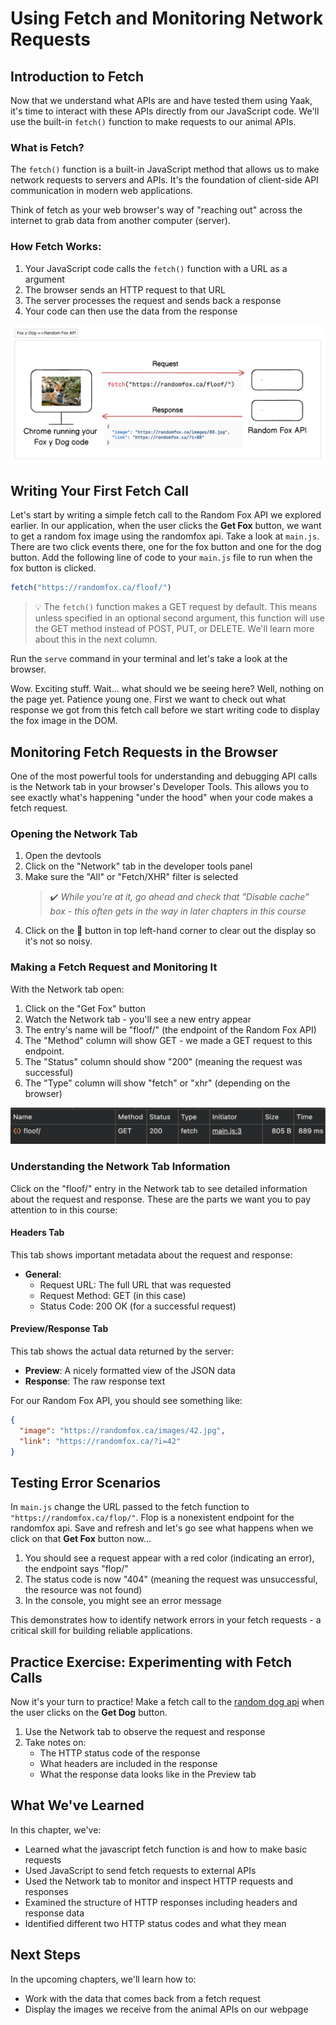 # Using Fetch and Monitoring Network Requests

## Introduction to Fetch

Now that we understand what APIs are and have tested them using Yaak, it's time to interact with these APIs directly from our JavaScript code. We'll use the built-in `fetch()` function to make requests to our animal APIs.

### What is Fetch?

The `fetch()` function is a built-in JavaScript method that allows us to make network requests to servers and APIs. It's the foundation of client-side API communication in modern web applications.

Think of fetch as your web browser's way of "reaching out" across the internet to grab data from another computer (server).

### How Fetch Works:

1. Your JavaScript code calls the `fetch()` function with a URL as a argument
2. The browser sends an HTTP request to that URL
3. The server processes the request and sends back a response
4. Your code can then use the data from the response

![](./images/chrome-foxy-diagram.png)

## Writing Your First Fetch Call

Let's start by writing a simple fetch call to the Random Fox API we explored earlier. In our application, when the user clicks the **Get Fox** button, we want to get a random fox image using the randomfox api. Take a look at `main.js`. There are two click events there, one for the fox button and one for the dog button. Add the following line of code to your `main.js` file to run when the fox button is clicked. 

```js
fetch("https://randomfox.ca/floof/")
```

>💡 The `fetch()` function makes a GET request by default. This means unless specified in an optional second argument, this function will use the GET method instead of POST, PUT, or DELETE. We'll learn more about this in the next column.

Run the `serve` command in your terminal and let's take a look at the browser. 

Wow. Exciting stuff. Wait... what should we be seeing here? Well, nothing on the page yet. Patience young one. First we want to check out what response we got from this fetch call before we start writing code to display the fox image in the DOM. 

## Monitoring Fetch Requests in the Browser

One of the most powerful tools for understanding and debugging API calls is the Network tab in your browser's Developer Tools. This allows you to see exactly what's happening "under the hood" when your code makes a fetch request.

### Opening the Network Tab

1. Open the devtools 
2. Click on the "Network" tab in the developer tools panel
3. Make sure the "All" or "Fetch/XHR" filter is selected
    >✔️ *While you're at it, go ahead and check that "Disable cache" box - this often gets in the way in later chapters in this course*
4. Click on the 🚫 button in top left-hand corner to clear out the display so it's not so noisy. 

### Making a Fetch Request and Monitoring It

With the Network tab open:

1. Click on the "Get Fox" button
2. Watch the Network tab - you'll see a new entry appear
3. The entry's name will be "floof/" (the endpoint of the Random Fox API)
4. The "Method" column will show GET - we made a GET request to this endpoint.
5. The "Status" column should show "200" (meaning the request was successful)
6. The "Type" column will show "fetch" or "xhr" (depending on the browser)

![](./images/floof-request.png)

### Understanding the Network Tab Information

Click on the "floof/" entry in the Network tab to see detailed information about the request and response. These are the parts we want you to pay attention to in this course:

#### Headers Tab
This tab shows important metadata about the request and response:

- **General**:
  - Request URL: The full URL that was requested
  - Request Method: GET (in this case)
  - Status Code: 200 OK (for a successful request)

#### Preview/Response Tab
This tab shows the actual data returned by the server:

- **Preview**: A nicely formatted view of the JSON data
- **Response**: The raw response text

For our Random Fox API, you should see something like:
```json
{
  "image": "https://randomfox.ca/images/42.jpg",
  "link": "https://randomfox.ca/?i=42"
}
```

## Testing Error Scenarios

In `main.js` change the URL passed to the fetch function to `"https://randomfox.ca/flop/"`. Flop is a nonexistent endpoint for the randomfox api. Save and refresh and let's go see what happens when we click on that **Get Fox** button now...

1. You should see a request appear with a red color (indicating an error), the endpoint says "flop/"
2. The status code is now "404" (meaning the request was unsuccessful, the resource was not found) 
3. In the console, you might see an error message

This demonstrates how to identify network errors in your fetch requests - a critical skill for building reliable applications.

## Practice Exercise: Experimenting with Fetch Calls

Now it's your turn to practice! Make a fetch call to the [random dog api](./FD_INTRO_TO_API.md#-introducing-fun-image-apis) when the user clicks on the **Get Dog** button.

1. Use the Network tab to observe the request and response
2. Take notes on:
   - The HTTP status code of the response
   - What headers are included in the response
   - What the response data looks like in the Preview tab

## What We've Learned

In this chapter, we've:
- Learned what the javascript fetch function is and how to make basic requests
- Used JavaScript to send fetch requests to external APIs
- Used the Network tab to monitor and inspect HTTP requests and responses
- Examined the structure of HTTP responses including headers and response data
- Identified different two HTTP status codes and what they mean

## Next Steps

In the upcoming chapters, we'll learn how to:
- Work with the data that comes back from a fetch request
- Display the images we receive from the animal APIs on our webpage
